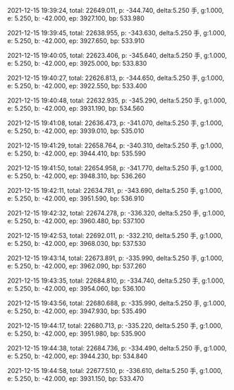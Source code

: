 2021-12-15 19:39:24, total: 22649.011, p: -344.740, delta:5.250 手, g:1.000, e: 5.250, b: -42.000, ep: 3927.100, bp: 533.980

2021-12-15 19:39:45, total: 22638.955, p: -343.630, delta:5.250 手, g:1.000, e: 5.250, b: -42.000, ep: 3927.650, bp: 533.910

2021-12-15 19:40:05, total: 22623.406, p: -345.640, delta:5.250 手, g:1.000, e: 5.250, b: -42.000, ep: 3925.000, bp: 533.830

2021-12-15 19:40:27, total: 22626.813, p: -344.650, delta:5.250 手, g:1.000, e: 5.250, b: -42.000, ep: 3922.550, bp: 533.400

2021-12-15 19:40:48, total: 22632.935, p: -345.290, delta:5.250 手, g:1.000, e: 5.250, b: -42.000, ep: 3931.190, bp: 534.560

2021-12-15 19:41:08, total: 22636.473, p: -341.070, delta:5.250 手, g:1.000, e: 5.250, b: -42.000, ep: 3939.010, bp: 535.010

2021-12-15 19:41:29, total: 22658.764, p: -340.310, delta:5.250 手, g:1.000, e: 5.250, b: -42.000, ep: 3944.410, bp: 535.590

2021-12-15 19:41:50, total: 22654.958, p: -341.770, delta:5.250 手, g:1.000, e: 5.250, b: -42.000, ep: 3948.310, bp: 536.260

2021-12-15 19:42:11, total: 22634.781, p: -343.690, delta:5.250 手, g:1.000, e: 5.250, b: -42.000, ep: 3951.590, bp: 536.910

2021-12-15 19:42:32, total: 22674.278, p: -336.320, delta:5.250 手, g:1.000, e: 5.250, b: -42.000, ep: 3960.480, bp: 537.100

2021-12-15 19:42:53, total: 22692.011, p: -332.210, delta:5.250 手, g:1.000, e: 5.250, b: -42.000, ep: 3968.030, bp: 537.530

2021-12-15 19:43:14, total: 22673.891, p: -335.990, delta:5.250 手, g:1.000, e: 5.250, b: -42.000, ep: 3962.090, bp: 537.260

2021-12-15 19:43:35, total: 22684.810, p: -334.740, delta:5.250 手, g:1.000, e: 5.250, b: -42.000, ep: 3954.060, bp: 536.100

2021-12-15 19:43:56, total: 22680.688, p: -335.990, delta:5.250 手, g:1.000, e: 5.250, b: -42.000, ep: 3947.930, bp: 535.490

2021-12-15 19:44:17, total: 22680.713, p: -335.220, delta:5.250 手, g:1.000, e: 5.250, b: -42.000, ep: 3951.980, bp: 535.900

2021-12-15 19:44:38, total: 22684.736, p: -334.490, delta:5.250 手, g:1.000, e: 5.250, b: -42.000, ep: 3944.230, bp: 534.840

2021-12-15 19:44:58, total: 22677.510, p: -336.610, delta:5.250 手, g:1.000, e: 5.250, b: -42.000, ep: 3931.150, bp: 533.470
